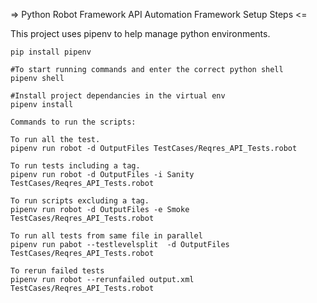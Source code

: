=> Python Robot Framework API Automation Framework Setup Steps <=

This project uses pipenv to help manage python environments.

```
pip install pipenv

#To start running commands and enter the correct python shell
pipenv shell

#Install project dependancies in the virtual env
pipenv install
```

```
Commands to run the scripts:

To run all the test.
pipenv run robot -d OutputFiles TestCases/Reqres_API_Tests.robot

To run tests including a tag.
pipenv run robot -d OutputFiles -i Sanity TestCases/Reqres_API_Tests.robot

To run scripts excluding a tag.
pipenv run robot -d OutputFiles -e Smoke TestCases/Reqres_API_Tests.robot

To run all tests from same file in parallel
pipenv run pabot --testlevelsplit  -d OutputFiles TestCases/Reqres_API_Tests.robot

To rerun failed tests
pipenv run robot --rerunfailed output.xml TestCases/Reqres_API_Tests.robot
```
